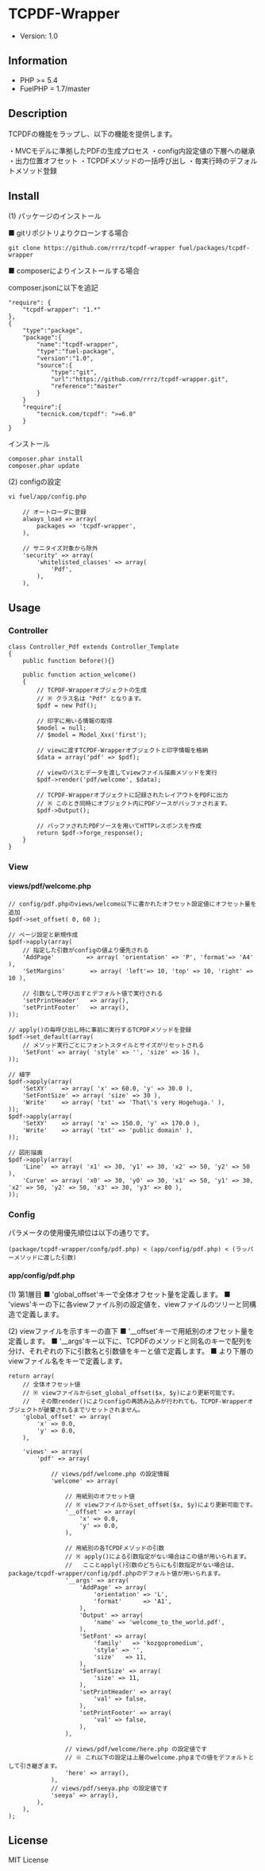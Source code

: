 # TCPDF-Wrapper

* Version: 1.0

## Information

* PHP >= 5.4
* FuelPHP = 1.7/master

## Description

TCPDFの機能をラップし、以下の機能を提供します。

・MVCモデルに準拠したPDFの生成プロセス
・config内設定値の下層への継承 
・出力位置オフセット
・TCPDFメソッドの一括呼び出し
・毎実行時のデフォルトメソッド登録


## Install

(1) パッケージのインストール

■ gitリポジトリよりクローンする場合

	git clone https://github.com/rrrz/tcpdf-wrapper fuel/packages/tcpdf-wrapper
	
■ composerによりインストールする場合

composer.jsonに以下を追記

	"require": {
		"tcpdf-wrapper": "1.*"
	},
	{
		"type":"package",
		"package":{
			"name":"tcpdf-wrapper",
			"type":"fuel-package",
			"version":"1.0",
			"source":{
				"type":"git",
				"url":"https://github.com/rrrz/tcpdf-wrapper.git",
				"reference":"master"
			}
		}
		"require":{
			"tecnick.com/tcpdf": ">=6.0"
		}
	}

インストール

	composer.phar install
	composer.phar update

(2) configの設定

	vi fuel/app/config.php

		// オートローダに登録
		always_load => array(
			packages => 'tcpdf-wrapper',
		),
		
		// サニタイズ対象から除外
		'security' => array(
			'whitelisted_classes' => array(
				'Pdf',
			),
		),

## Usage

### Controller

	class Controller_Pdf extends Controller_Template
	{
		public function before(){}
	
		public function action_welcome()
		{
			// TCPDF-Wrapperオブジェクトの生成
			// ※ クラス名は "Pdf" となります。
			$pdf = new Pdf();
			
			// 印字に用いる情報の取得
			$model = null;
			// $model = Model_Xxx('first');
			
			// viewに渡すTCPDF-Wrapperオブジェクトと印字情報を格納
			$data = array('pdf' => $pdf);
			
			// viewのパスとデータを渡してviewファイル描画メソッドを実行
			$pdf->render('pdf/welcome', $data);
			
			// TCPDF-Wrapperオブジェクトに記録されたレイアウトをPDFに出力
			// ※ このとき同時にオブジェクト内にPDFソースがバッファされます。
			$pdf->Output();
			
			// バッファされたPDFソースを用いてHTTPレスポンスを作成
			return $pdf->forge_response();
		}
	}

### View

#### views/pdf/welcome.php

	// config/pdf.phpのviews/welcome以下に書かれたオフセット設定値にオフセット量を追加
	$pdf->set_offset( 0, 60 );
	
	// ページ設定と新規作成
	$pdf->apply(array(
		// 指定した引数がconfigの値より優先される
		'AddPage'		  => array( 'orientation' => 'P', 'format'=> 'A4' ),
		'SetMargins'	   => array( 'left'=> 10, 'top' => 10, 'right' => 10 ),
		
		// 引数なしで呼び出すとデフォルト値で実行される
		'setPrintHeader'   => array(),
		'setPrintFooter'   => array(),
	));
	
	// apply()の毎呼び出し時に事前に実行するTCPDFメソッドを登録
	$pdf->set_default(array(
		// メソッド実行ごとにフォントスタイルとサイズがリセットされる
		'SetFont' => array( 'style' => '', 'size' => 16 ),
	));
	
	// 植字
	$pdf->apply(array(
		'SetXY'	   => array( 'x' => 60.0, 'y' => 30.0 ),
		'SetFontSize' => array( 'size' => 30 ),
		'Write'	   => array( 'txt' => 'That\'s very Hogehuga.' ),
	));
	$pdf->apply(array(
		'SetXY'	   => array( 'x' => 150.0, 'y' => 170.0 ),
		'Write'	   => array( 'txt' => 'public domain' ),
	));
	
	// 図形描画
	$pdf->apply(array(
		'Line'  => array( 'x1' => 30, 'y1' => 30, 'x2' => 50, 'y2' => 50 ),
		'Curve' => array( 'x0' => 30, 'y0' => 30, 'x1' => 50, 'y1' => 30, 'x2' => 50, 'y2' => 50, 'x3' => 30, 'y3' => 80 ),
	));


	
### Config

パラメータの使用優先順位は以下の通りです。

	(package/tcpdf-wrapper/confg/pdf.php) < (app/config/pdf.php) < (ラッパーメソッドに渡した引数)

#### app/config/pdf.php

(1) 第1層目
■ 'global_offset'キーで全体オフセット量を定義します。
■ 'views'キーの下に各viewファイル別の設定値を、viewファイルのツリーと同構造で定義します。

(2) viewファイルを示すキーの直下
■ '__offset'キーで用紙別のオフセット量を定義します。
■ '__args'キー以下に、TCPDFのメソッドと同名のキーで配列を分け、それぞれの下に引数名と引数値をキーと値で定義します。
■ より下層のviewファイル名をキーで定義します。

	return array(
		// 全体オフセット値
		// ※ viewファイルからset_global_offset($x, $y)により更新可能です。
		//   その際render()によりconfigの再読み込みが行われても、TCPDF-Wrapperオブジェクトが破棄されるまでリセットされません。
		'global_offset' => array(
			'x' => 0.0,
			'y' => 0.0,
		),
	
		'views' => array(
			'pdf' => array(
			
				// views/pdf/welcome.php の設定情報
				'welcome' => array(
				
					// 用紙別のオフセット値
					// ※ viewファイルからset_offset($x, $y)により更新可能です。
					'__offset' => array(
						'x' => 0.0,
						'y' => 0.0,
					),
					
					// 用紙別の各TCPDFメソッドの引数
					// ※ apply()による引数指定がない場合はこの値が用いられます。
					//   こことapply()引数のどちらにも引数指定がない場合は、package/tcpdf-wrapper/config/pdf.phpのデフォルト値が用いられます。
					'__args' => array(
						'AddPage' => array(
							'orientation' => 'L',
							'format'	  => 'A1',
						),
						'Output' => array(
							'name' => 'welcome_to_the_world.pdf',
						),
						'SetFont' => array(
							'family'   => 'kozgopromedium',
							'style'	=> '',
							'size'	 => 11,
						),
						'SetFontSize' => array(
							'size' => 11,
						),
						'setPrintHeader' => array(
							'val' => false,
						),
						'setPrintFooter' => array(
							'val' => false,
						),
					),
					
					// views/pdf/welcome/here.php の設定値です
					// ※ これ以下の設定は上層のwelcome.phpまでの値をデフォルトとして引き継ぎます。
					'here' => array(),
				),
				// views/pdf/seeya.php の設定値です
				'seeya' => array(),
			),
		),
	);



## License

MIT License

